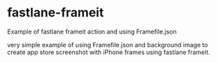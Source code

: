 # fastlane-frameit
Example of fastlane frameit action and using Framefile.json

very simple example of using Framefile.json and background image to create app store screenshot with iPhone frames using fastlane frameit.

